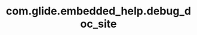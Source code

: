 ---
weight: 782
layout: page
title: com.glide.embedded_help.debug_doc_site
description: ""
value: "false"
---